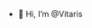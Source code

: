 - 👋 Hi, I’m @Vitaris

<!---
Vitaris/Vitaris is a ✨ special ✨ repository because its `README.md` (this file) appears on your GitHub profile.
You can click the Preview link to take a look at your changes.
--->
